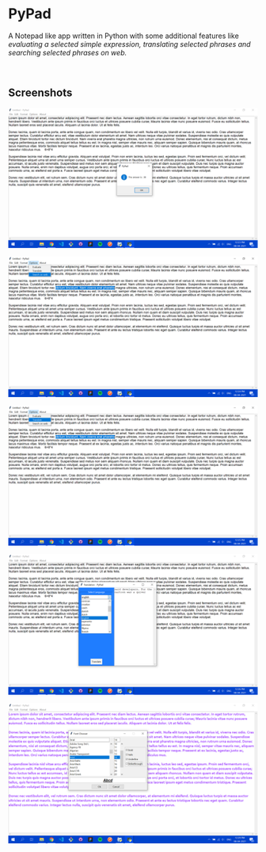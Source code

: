 # PyPad
A Notepad like app written in Python with some additional features like <em>evaluating a selected simple expression, translating selected phrases and searching selected phrases on web.</em>

<br>

## Screenshots

![1](./images/1.png)

![2](./images/2.png)

![3](./images/3.png)

![4](./images/4.png)

![5](./images/5.png)
